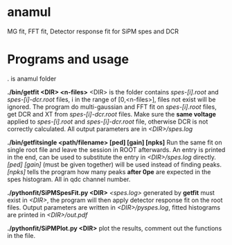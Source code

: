 anamul
======

MG fit, FFT fit, Detector response fit for SiPM spes and DCR

Programs and usage
==================
. is anamul folder

<b>./bin/getfit &lt;DIR> &lt;n-files></b>
&lt;DIR> is the folder contains <em>spes-[i].root</em> and <em>spes-[i]-dcr.root</em> files, i in the range of  [0,&lt;n-files>], files not exist will be ignored. The program do multi-gaussian and FFT fit on <em>spes-[i].root</em> files, get DCR and XT from <em>spes-[i]-dcr.root</em> files. Make sure the <b>same voltage</b> applied to <em>spes-[i].root</em> and <em>spes-[i]-dcr.root</em> file, otherwise DCR is not correctly calculated. All output parameters are in <em>&lt;DIR>/spes.log</em>

<b>./bin/getfitsingle &lt;path/filename> [ped] [gain] [npks]</b>
Run the same fit on single root file and leave the session in ROOT afterwards. An entry is printed in the end, can be used to substitute the entry in <em>&lt;DIR>/spes.log</em> directly. <em>[ped] [gain]</em> (must be given together) will be used instead of finding peaks. <em>[npks]</em> tells the program how many peaks <b>after 0pe</b> are expected in the spes histogram. All in qdc channel number.

<b>./pythonfit/SiPMSpesFit.py &lt;DIR></b>
<em>&lt;spes.log></em> generated by <b>getfit</b> must exist in <em>&lt;DIR></em>, the program will then apply detector response fit on the root files. Output parameters are written in <em>&lt;DIR>/pyspes.log</em>, fitted histograms are printed in <em>&lt;DIR>/out.pdf</em> 

<b>./pythonfit/SiPMPlot.py &lt;DIR></b>
plot the results, comment out the functions in the file.
